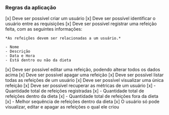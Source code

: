 ### Regras da aplicação

[x] Deve ser possível criar um usuário
[x] Deve ser possível identificar o usuário entre as requisições
[x] Deve ser possível registrar uma refeição feita, com as seguintes informações:
    
    *As refeições devem ser relacionadas a um usuário.*
    
    - Nome
    - Descrição
    - Data e Hora
    - Está dentro ou não da dieta

[x] Deve ser possível editar uma refeição, podendo alterar todos os dados acima
[x] Deve ser possível apagar uma refeição
[x] Deve ser possível listar todas as refeições de um usuário
[x] Deve ser possível visualizar uma única refeição
[x] Deve ser possível recuperar as métricas de um usuário
   [x] - Quantidade total de refeições registradas
   [x] - Quantidade total de refeições dentro da dieta
   [x] - Quantidade total de refeições fora da dieta
   [x] - Melhor sequência de refeições dentro da dieta
[x] O usuário só pode visualizar, editar e apagar as refeições o qual ele criou